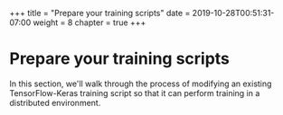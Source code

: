 +++
title = "Prepare your training scripts"
date = 2019-10-28T00:51:31-07:00
weight = 8
chapter = true
+++

# Prepare your training scripts

In this section, we'll walk through the process of modifying an existing TensorFlow-Keras training script so that it can perform training in a distributed environment.
